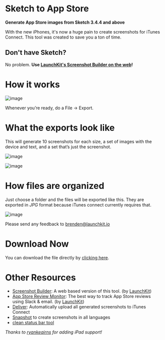 Sketch to App Store
======================

**Generate App Store images from Sketch 3.4.4 and above**

With the new iPhones, it's now a huge pain to create screenshots for iTunes Connect. This tool was created to save you a ton of time.

## Don't have Sketch?

No problem. **Use [LaunchKit's Screenshot Builder on the web](https://launchkit.io/screenshots/)!**


# How it works

![image](http://f.cl.ly/items/263o0Y382m19060y2J2g/Instructions.png)

Whenever you’re ready, do a File → Export.

# What the exports look like
This will generate 10 screenshots for each size, a set of images with the device and text, and a set that’s just the screenshot.

![image](http://f.cl.ly/items/1D0w3A1d0W1j2R0z2W2n/Screen%20Shot%202014-11-05%20at%202.07.15%20PM.png)

![image](http://f.cl.ly/items/0k0F1C2H3P0Y3D2b0323/Screen%20Shot%202014-11-05%20at%202.07.22%20PM.png)

# How files are organized
Just choose a folder and the files will be exported like this. They are exported in *JPG* format because iTunes connect currently requires that.

![image](http://f.cl.ly/items/153E1U0C171g1v0e0123/Screen%20Shot%202014-11-05%20at%202.11.10%20PM.png)

Please send any feedback to brenden@launchkit.io

# Download Now
You can download the file directly by [clicking here](https://github.com/LaunchKit/SketchToAppStore/blob/master/SketchToAppStore.sketch?raw=true).

# Other Resources
- [Screenshot Builder](https://launchkit.io/screenshots/): A web based version of this tool. (by [LaunchKit](https://launchkit.io/))
- [App Store Review Monitor](https://launchkit.io/reviews/): The best way to track App Store reviews using Slack & email. (by [LaunchKit](https://launchkit.io/))
- [Deliver](https://github.com/KrauseFx/deliver): Automatically upload all generated screenshots to iTunes Connect
- [Snapshot](https://github.com/KrauseFx/snapshot) to create screenshots in all languages
- [clean status bar tool](https://github.com/shinydevelopment/SimulatorStatusMagic)

*Thanks to [ryankeairns](https://github.com/ryankeairns) for adding iPad support!*
